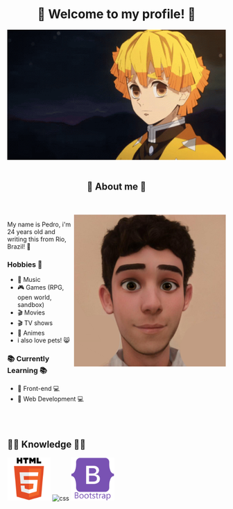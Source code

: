 <div align="center">
<h1 align="center"> 👋 Welcome to my profile! 👋 </h1>
<img src="assets/zenitsu.gif" alt="gif zenitsu" height="300" width="600">
</div>
<br>

<div>
<h2 align="center">📝 About me 📝</h2>
<br>
<br>

<img align="right" src="assets/me.jpg" alt="me!" width="350" height="350">


<p> My name is Pedro, i'm 24 years old and writing this from Rio, Brazil! 🍻</p>
<h3> Hobbies 💜</h3>
<ul>
    <li> 🎵 Music </li>
    <li> 🎮 Games (RPG, open world, sandbox) </li>
    <li> 🎬 Movies </li>
    <li> 🎬 TV shows </li>
    <li> 👾 Animes </li>
    <li> i also love pets! 😸</li>
</ul>

<h3> 📚 Currently Learning 📚</h3>

<ul>
    <li> 📱 Front-end 💻 </li>
    <li> 📱 Web Development 💻 </li>
</ul>


</div>
<br>
<br>

<div>
<h2 align="left">👨‍💻 Knowledge 👨‍💻</h2>


<img src="https://github.com/devicons/devicon/blob/master/icons/html5/html5-original-wordmark.svg" width="100" alt ="html5">
<img src="https://github.com/yurijserrano/Github-Profile-Readme-Logos/blob/master/others/css.svg" width="100" alt ="css">
<img src="https://github.com/devicons/devicon/blob/master/icons/bootstrap/bootstrap-plain-wordmark.svg" width="100" alt ="css">



</div>
</body>
